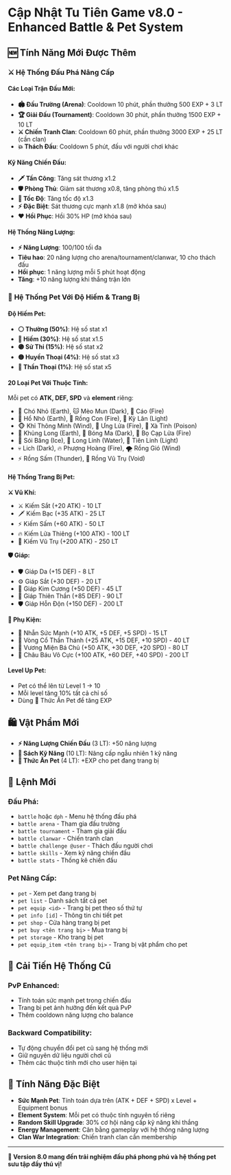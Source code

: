 # Cập Nhật Tu Tiên Game v8.0 - Enhanced Battle & Pet System

## 🆕 Tính Năng Mới Được Thêm

### ⚔️ **Hệ Thống Đấu Phá Nâng Cấp**

#### **Các Loại Trận Đấu Mới:**
- **🏟️ Đấu Trường (Arena)**: Cooldown 10 phút, phần thưởng 500 EXP + 3 LT
- **🏆 Giải Đấu (Tournament)**: Cooldown 30 phút, phần thưởng 1500 EXP + 10 LT  
- **⚔️ Chiến Tranh Clan**: Cooldown 60 phút, phần thưởng 3000 EXP + 25 LT (cần clan)
- **💥 Thách Đấu**: Cooldown 5 phút, đấu với người chơi khác

#### **Kỹ Năng Chiến Đấu:**
- **🗡️ Tấn Công**: Tăng sát thương x1.2
- **🛡️ Phòng Thủ**: Giảm sát thương x0.8, tăng phòng thủ x1.5
- **💨 Tốc Độ**: Tăng tốc độ x1.3
- **⚡ Đặc Biệt**: Sát thương cực mạnh x1.8 (mở khóa sau)
- **❤️ Hồi Phục**: Hồi 30% HP (mở khóa sau)

#### **Hệ Thống Năng Lượng:**
- **⚡ Năng Lượng**: 100/100 tối đa
- **Tiêu hao**: 20 năng lượng cho arena/tournament/clanwar, 10 cho thách đấu
- **Hồi phục**: 1 năng lượng mỗi 5 phút hoạt động
- **Tăng**: +10 năng lượng khi thắng trận lớn

### 🐾 **Hệ Thống Pet Với Độ Hiếm & Trang Bị**

#### **Độ Hiếm Pet:**
- **⚪ Thường (50%)**: Hệ số stat x1
- **🔵 Hiếm (30%)**: Hệ số stat x1.5  
- **🟣 Sử Thi (15%)**: Hệ số stat x2
- **🟡 Huyền Thoại (4%)**: Hệ số stat x3
- **🔴 Thần Thoại (1%)**: Hệ số stat x5

#### **20 Loại Pet Với Thuộc Tính:**
Mỗi pet có **ATK, DEF, SPD** và **element** riêng:
- 🐶 Chó Nhỏ (Earth), 🐱 Mèo Mun (Dark), 🦊 Cáo (Fire)
- 🐯 Hổ Nhỏ (Earth), 🐲 Rồng Con (Fire), 🦄 Kỳ Lân (Light)
- 🐵 Khỉ Thông Minh (Wind), 🦅 Ưng Lửa (Fire), 🐍 Xà Tinh (Poison)
- 🦖 Khủng Long (Earth), 👻 Bóng Ma (Dark), 🦂 Bọ Cạp Lửa (Fire)
- 🐺 Sói Băng (Ice), 🐉 Long Linh (Water), 🧚 Tiên Linh (Light)
- 💀 Lich (Dark), 🔥 Phượng Hoàng (Fire), 🌪️ Rồng Gió (Wind)
- ⚡ Rồng Sấm (Thunder), 🌌 Rồng Vũ Trụ (Void)

#### **Hệ Thống Trang Bị Pet:**

**⚔️ Vũ Khí:**
- ⚔️ Kiếm Sắt (+20 ATK) - 10 LT
- 🗡️ Kiếm Bạc (+35 ATK) - 25 LT  
- ⚡ Kiếm Sấm (+60 ATK) - 50 LT
- 🔥 Kiếm Lửa Thiêng (+100 ATK) - 100 LT
- 🌌 Kiếm Vũ Trụ (+200 ATK) - 250 LT

**🛡️ Giáp:**
- 🛡️ Giáp Da (+15 DEF) - 8 LT
- ⚙️ Giáp Sắt (+30 DEF) - 20 LT
- 💎 Giáp Kim Cương (+50 DEF) - 45 LT  
- 🌟 Giáp Thiên Thần (+85 DEF) - 90 LT
- 🛡️ Giáp Hỗn Độn (+150 DEF) - 200 LT

**💍 Phụ Kiện:**
- 💍 Nhẫn Sức Mạnh (+10 ATK, +5 DEF, +5 SPD) - 15 LT
- 📿 Vòng Cổ Thần Thánh (+25 ATK, +15 DEF, +10 SPD) - 40 LT
- 👑 Vương Miện Bá Chủ (+50 ATK, +30 DEF, +20 SPD) - 80 LT
- 🔮 Châu Báu Vô Cực (+100 ATK, +60 DEF, +40 SPD) - 200 LT

#### **Level Up Pet:**
- Pet có thể lên từ Level 1 → 10
- Mỗi level tăng 10% tất cả chỉ số
- Dùng 🍖 Thức Ăn Pet để tăng EXP

## 🛍️ **Vật Phẩm Mới**

- **⚡ Năng Lượng Chiến Đấu** (3 LT): +50 năng lượng
- **📖 Sách Kỹ Năng** (10 LT): Nâng cấp ngẫu nhiên 1 kỹ năng
- **🍖 Thức Ăn Pet** (4 LT): +EXP cho pet đang trang bị

## 📝 **Lệnh Mới**

### **Đấu Phá:**
- `battle` hoặc `dph` - Menu hệ thống đấu phá
- `battle arena` - Tham gia đấu trường
- `battle tournament` - Tham gia giải đấu  
- `battle clanwar` - Chiến tranh clan
- `battle challenge @user` - Thách đấu người chơi
- `battle skills` - Xem kỹ năng chiến đấu
- `battle stats` - Thống kê chiến đấu

### **Pet Nâng Cấp:**
- `pet` - Xem pet đang trang bị
- `pet list` - Danh sách tất cả pet
- `pet equip <id>` - Trang bị pet theo số thứ tự
- `pet info [id]` - Thông tin chi tiết pet
- `pet shop` - Cửa hàng trang bị pet
- `pet buy <tên trang bị>` - Mua trang bị
- `pet storage` - Kho trang bị pet  
- `pet equip_item <tên trang bị>` - Trang bị vật phẩm cho pet

## 🔄 **Cải Tiến Hệ Thống Cũ**

### **PvP Enhanced:**
- Tính toán sức mạnh pet trong chiến đấu
- Trang bị pet ảnh hưởng đến kết quả PvP
- Thêm cooldown năng lượng cho balance

### **Backward Compatibility:**
- Tự động chuyển đổi pet cũ sang hệ thống mới
- Giữ nguyên dữ liệu người chơi cũ
- Thêm các thuộc tính mới cho user hiện tại

## 🎯 **Tính Năng Đặc Biệt**

- **Sức Mạnh Pet**: Tính toán dựa trên (ATK + DEF + SPD) x Level + Equipment bonus
- **Element System**: Mỗi pet có thuộc tính nguyên tố riêng
- **Random Skill Upgrade**: 30% cơ hội nâng cấp kỹ năng khi thắng
- **Energy Management**: Cân bằng gameplay với hệ thống năng lượng
- **Clan War Integration**: Chiến tranh clan cần membership

---

**🚀 Version 8.0 mang đến trải nghiệm đấu phá phong phú và hệ thống pet sưu tập đầy thú vị!**